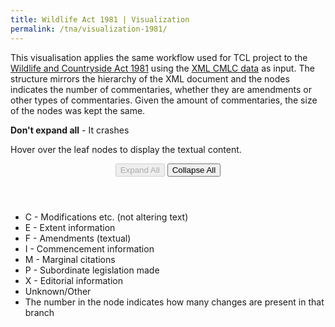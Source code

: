 ```yaml
---
title: Wildlife Act 1981 | Visualization
permalink: /tna/visualization-1981/
---
```


<div class="narrow">
  <p>This visualisation applies the same workflow used for TCL project to the <a href="http://www.legislation.gov.uk/ukpga/1981/69/contents">Wildlife and Countryside Act 1981</a> using the <a href="http://www.legislation.gov.uk/ukpga/1981/69/data.xml">XML CMLC data</a> as input. The structure mirrors the hierarchy of the XML document and the nodes indicates the number of commentaries, whether they are amendments or other types of commentaries. Given the amount of commentaries, the size of the nodes was kept the same.</p>

  <p><strong>Don't expand all</strong> - It crashes</p>
  <p>Hover over the leaf nodes to display the textual content.</p>
  <header>
    <button class="expandAll expand" disabled>Expand All</button>
    <button class="collapseAll collapse">Collapse All</button>
  </header>

  <ul>
    <li><i class="fa fa-circle" style="color: orange;"></i> C - Modifications etc. (not altering text)</li>
    <li><i class="fa fa-circle" style="color: #ffee00;"></i> E - Extent information</li>
    <li><i class="fa fa-circle" style="color: #06d6a0;"></i> F - Amendments (textual)</li>
    <li><i class="fa fa-circle" style="color: #ff0066;"></i> I - Commencement information</li>
    <li><i class="fa fa-circle" style="color: purple;"></i> M - Marginal citations</li>
    <li><i class="fa fa-circle" style="color: #00aaff;"></i> P - Subordinate legislation made</li>
    <li><i class="fa fa-circle" style="color: #334477;"></i> X - Editorial information</li>
    <li><i class="fa fa-circle" style="color: grey;"></i> Unknown/Other</li>
    <li>The number in the node indicates how many changes are present in that branch</li>
  </ul>
</div>

<div id="viz">
</div>
